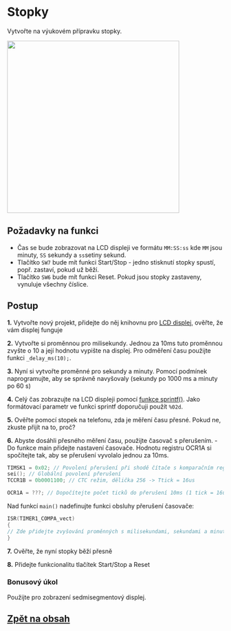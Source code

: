 # Stopky

Vytvořte na výukovém přípravku stopky. 

<img src="https://github.com/user-attachments/assets/fc7ba275-656b-448f-9df5-7d8b9a2ae141" width="400"/>


## Požadavky na funkci

- Čas se bude zobrazovat na LCD displeji ve formátu ```MM:SS:ss``` kde ```MM``` jsou minuty, ```SS``` sekundy a ```ss```setiny sekund.
- Tlačítko ```SW7``` bude mít funkci Start/Stop - jedno stisknutí stopky spustí, popř. zastaví, pokud už běží.
- Tlačítko ```SW6``` bude mít funkci Reset. Pokud jsou stopky zastaveny, vynuluje všechny číslice.


## Postup

**1.** Vytvořte nový projekt, přidejte do něj knihovnu pro [LCD displej](https://tomaschovanec.github.io/MIT/12_LCD.html), ověřte, že vám displej funguje

**2.** Vytvořte si proměnnou pro milisekundy. Jednou za 10ms tuto proměnnou zvyšte o 10 a její hodnotu vypište na displej. Pro odměření času použijte funkci ```_delay_ms(10);```.

**3.** Nyní si vytvořte proměnné pro sekundy a minuty. Pomocí podmínek naprogramujte, aby se správně navyšovaly (sekundy po 1000 ms a minuty po 60 s)

**4.** Celý čas zobrazujte na LCD displeji pomocí [funkce sprintf()](https://github.com/TomasChovanec/MIT/blob/main/12_LCD.md#ascii-k%C3%B3d-funkce-sprintf). Jako formátovací parametr ve funkci sprintf doporučuji použít ```%02d```.

**5.** Ověřte pomocí stopek na telefonu, zda je měření času přesné. Pokud ne, zkuste přijít na to, proč?

**6.** Abyste dosáhli přesného měření času, použijte časovač s přerušením.
    - Do funkce main přidejte nastavení časovače. Hodnotu registru OCR1A si spočítejte tak, aby se přerušení vyvolalo jednou za 10ms.

```c
TIMSK1 = 0x02; // Povolení přerušení při shodě čítače s komparačním registrem OCR1A
sei(); // Globální povolení přerušení
TCCR1B = 0b0001100; // CTC režim, dělička 256 -> Ttick = 16us

OCR1A = ???; // Dopočítejte počet ticků do přerušení 10ms (1 tick = 16us)
```

Nad funkcí ```main()``` nadefinujte funkci obsluhy přerušení časovače:
  
```c
ISR(TIMER1_COMPA_vect)
{
// Zde přidejte zvyšování proměnných s milisekundami, sekundami a minutami
}
```

**7.** Ověřte, že nyní stopky běží přesně

**8.** Přidejte funkcionalitu tlačítek Start/Stop a Reset



### Bonusový úkol
Použijte pro zobrazení sedmisegmentový displej.


## [Zpět na obsah](README.md)
